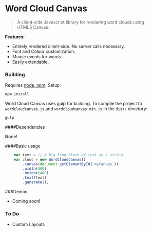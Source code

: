 # Word Cloud Canvas

> A client-side Javascript library for rendering word clouds using HTML5 Canvas.

**Features:**
 - Entirely rendered client-side.   No server calls necessary.
 - Font and Colour customization.
 - Mouse events for words.
 - Easily extendable.


### Building

Requires [node, npm](http://nodejs.org/). Setup:
```bash
npm install
```

Word Cloud Canvas uses gulp for building.  To compile the project to `wordcloudcanvas.js` and `wordcloudcanvas.min.js` in the `dist/` directory:
```bash
gulp
```

####Dependencies

None!

####Basic usage
```javascript
	var text = // A big long block of text as a string
	var cloud = new WordCloudCanvas()
		.canvas(document.getElementById('myCanvas'))
		.width(800)
		.height(400)
		.text(text)
		.generate();
```


###Demos
 - Coming soon!

### To Do
 - Custom Layouts
